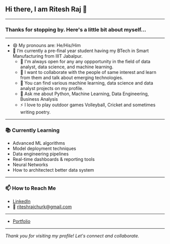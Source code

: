 ## Hi there, I am Ritesh Raj 👋
---

### Thanks for stopping by. Here's a little bit about myself...

---

- 😄 My pronouns are: He/His/Him
- 🔭 I’m currently a pre-final year student having my BTech in Smart Manufacturing from IIIT Jabalpur.
  - 👯 I'm always open for any any oppportunity in the field of data analyst, data science, and machine learning.
  - 💬 I want to collaborate with the people of same interest and learn from them and talk about emerging technologies.
  - 🤘 You can find various machine learning, data science and data analyst projects on my profile.
  - 💬 Ask me about Python, Machine Learning, Data Engineering, Business Analysis
  - ⚡ I love to play outdoor games Volleyball, Cricket and sometimes writing poetry.

---

### 📚 Currently Learning
- Advanced ML algorithms  
- Model deployment techniques  
- Data engineering pipelines  
- Real-time dashboards & reporting tools
- Neural Networks
- How to architectect better data system 

---

### 📫 How to Reach Me
- [LinkedIn](https://www.linkedin.com/in/ritesh-raj-rry31/) 
- 📧 riteshrajchurk@gmail.com

---
- [Portfolio](https://www.datascienceportfol.io/ritesh_raj)
---

*Thank you for visiting my profile! Let's connect and collaborate.*

